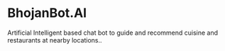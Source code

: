 # BhojanBot.AI
Artificial Intelligent based chat bot to guide and recommend cuisine and restaurants at nearby locations..
